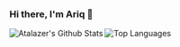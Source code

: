 ### Hi there, I'm Ariq 👋

<!--
<p align="center">
  <b><a href="mailto:atalariq26@gmail.com">E-Mail</a></b>
  •
  <b><a href="https://instagram.com/atalariqzzz_">Instagram</a></b>
  •
  <b><a href="https://github.com/neovim/neovim">(Neo)Vimer</a></b>
</p>
-->

<!-- Github Stats -->
<img align="left" src="https://github-readme-stats.vercel.app/api?username=atalariq&show_icons=true" title="Atalazer's Github Stats" />
<img align="left" src="https://github-readme-stats.vercel.app/api/top-langs/?username=atalariq&layout=compact&langs_count=8&hide=html,css,scss" title="Top Languages" />

<!-- Spotify -->
<!--
<p align="center">
  <img src="https://spotify-github-profile.vercel.app/api/view?uid=3132nl4arehv5zetj4642rhs5oca&cover_image=true&theme=compact&show_offline=false&background_color=121212&interchange=false" title="spotify-github-profile" />
</p>
-->

<!-- Extra Pinned Repos -->
<!-- <a href="https://github.com/atalzer/atalazer.github.io">
  <img align="center" src="https://github-readme-stats.vercel.app/api/pin/?username=atalazer&repo=atalazer.github.io&theme=material-palenight" />
</a>

<a href="https://github.com/atalazer/dotfiles">
  <img align="center" src="https://github-readme-stats.vercel.app/api/pin/?username=atalazer&repo=dotfiles&theme=material-palenight" />
</a>     -->

